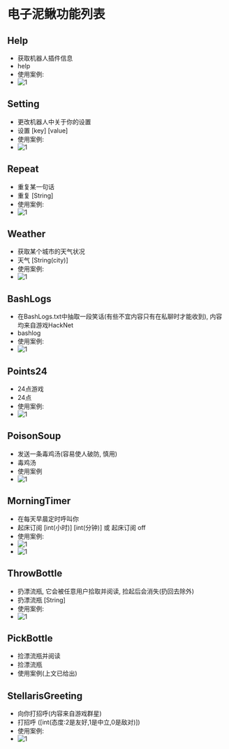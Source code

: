 # 电子泥鳅功能列表
## Help
 - 获取机器人插件信息
 - help
 - 使用案例:
- ![1](/help.png)

## Setting
 - 更改机器人中关于你的设置
 - 设置 [key] [value]
 - 使用案例:
 - ![1](/setting.png)

## Repeat
 - 重复某一句话
 - 重复 [String]
 - 使用案例:
- ![1](/repeat.png)

## Weather
 - 获取某个城市的天气状况
 - 天气 [String(city)]
 - 使用案例:
- ![1](/weather.png)

## BashLogs
 - 在BashLogs.txt中抽取一段笑话(有些不宜内容只有在私聊时才能收到), 内容均来自游戏HackNet
 - bashlog
 - 使用案例:
- ![1](/bashlog.png)

## Points24
 - 24点游戏
 - 24点
 - 使用案例:
- ![1](/points24.png)

## PoisonSoup
 - 发送一条毒鸡汤(容易使人破防, 慎用)
 - 毒鸡汤
 - 使用案例
- ![1](/soup.png)

## MorningTimer
 - 在每天早晨定时呼叫你
 - 起床订阅 [int(小时)] [int(分钟)]   或   起床订阅 off
 - 使用案例:
- ![1](/morningtimer_1.png)
- ![1](/morningtimer_2.png)

## ThrowBottle
 - 扔漂流瓶, 它会被任意用户拾取并阅读, 捡起后会消失(扔回去除外)
 - 扔漂流瓶 [String]
 - 使用案例:
- ![1](/bottle.png)

## PickBottle
 - 捡漂流瓶并阅读
 - 捡漂流瓶
 - 使用案例(上文已给出)

## StellarisGreeting
 - 向你打招呼(内容来自游戏群星)
 - 打招呼 ([int(态度:2是友好,1是中立,0是敌对)])
 - 使用案例:
- ![1](/greeting.png)
